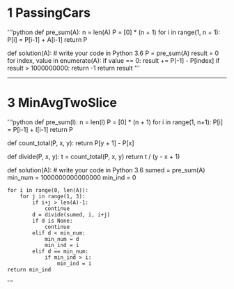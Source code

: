 # 1 PassingCars

'''python
def pre_sum(A):
    n = len(A)
    P = [0] * (n + 1)
    for i in range(1, n + 1):
        P[i] = P[i-1] + A[i-1]
    return P

def solution(A):
    # write your code in Python 3.6
    P = pre_sum(A)
    result = 0
    for index, value in enumerate(A):
        if value == 0:
            result += P[-1] - P[index]
    if result > 1000000000:
        return -1
    return result
'''

- - -

# 3 MinAvgTwoSlice

'''python
def pre_sum(l):
    n = len(l)
    P = [0] * (n + 1)
    for i in range(1, n+1):
        P[i] = P[i-1] + l[i-1]
    return P
    
def count_total(P, x, y):
    return P[y + 1] - P[x]
    
def divide(P, x, y):
    t = count_total(P, x, y)
    return t / (y - x + 1)

def solution(A):
    # write your code in Python 3.6
    sumed = pre_sum(A)
    min_num = 1000000000000000
    min_ind = 0

    for i in range(0, len(A)):
        for j in range(1, 3):
            if i+j > len(A)-1:
                continue
            d = divide(sumed, i, i+j)
            if d is None:
                continue
            elif d < min_num:
                min_num = d
                min_ind = i
            elif d == min_num:
                if min_ind > i:
                    min_ind = i
    return min_ind
'''
